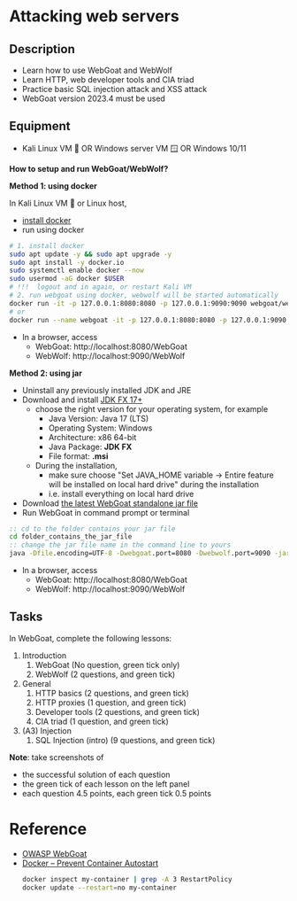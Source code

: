 # Attacking web servers

## Description
- Learn how to use WebGoat and WebWolf
- Learn HTTP, web developer tools and CIA triad
- Practice basic SQL injection attack and XSS attack
- WebGoat version 2023.4 must be used

## Equipment
- Kali Linux VM 🐧 OR Windows server VM 🪟 OR Windows 10/11

**How to setup and run WebGoat/WebWolf?**

**Method 1: using docker**

In Kali Linux VM 🐧 or Linux host, 
- [install docker](https://www.kali.org/docs/containers/installing-docker-on-kali/)
- run using docker

```bash
# 1. install docker
sudo apt update -y && sudo apt upgrade -y
sudo apt install -y docker.io
sudo systemctl enable docker --now
sudo usermod -aG docker $USER
# !!!  logout and in again, or restart Kali VM
# 2. run webgoat using docker, webwolf will be started automatically
docker run -it -p 127.0.0.1:8080:8080 -p 127.0.0.1:9090:9090 webgoat/webgoat
# or
docker run --name webgoat -it -p 127.0.0.1:8080:8080 -p 127.0.0.1:9090:9090 webgoat/webgoat
```
- In a browser, access 
  - WebGoat: http://localhost:8080/WebGoat
  - WebWolf: http://localhost:9090/WebWolf


**Method 2: using jar**

- Uninstall any previously installed JDK and JRE
- Download and install [JDK FX 17+](https://www.azul.com/downloads/#zulu)
  - choose the right version for your operating system, for example
    - Java Version: Java 17 (LTS)
    - Operating System: Windows
    - Architecture: x86 64-bit
    - Java Package: **JDK FX**
    - File format: **.msi**
  - During the installation,
    - make sure choose "Set JAVA_HOME variable -> Entire feature will be installed on local hard drive" during the installation
    - i.e. install everything on local hard drive
- Download [the latest WebGoat standalone jar file](https://github.com/WebGoat/WebGoat/releases)
- Run WebGoat in command prompt or terminal

```cmd
:: cd to the folder contains your jar file
cd folder_contains_the_jar_file
:: change the jar file name in the command line to yours
java -Dfile.encoding=UTF-8 -Dwebgoat.port=8080 -Dwebwolf.port=9090 -jar webgoat-2023.4.jar
```

- In a browser, access 
  - WebGoat: http://localhost:8080/WebGoat
  - WebWolf: http://localhost:9090/WebWolf

## Tasks
In WebGoat, complete the following lessons:

1. Introduction
   1. WebGoat (No question, green tick only)
   2. WebWolf (2 questions, and green tick)
2. General
   1. HTTP basics (2 questions, and green tick)
   2. HTTP proxies (1 question, and green tick)
   3. Developer tools (2 questions, and green tick)
   4. CIA triad (1 question, and green tick)
3. (A3) Injection
   1. SQL Injection (intro) (9 questions, and green tick)
   

**Note**: take screenshots of
- the successful solution of each question
- the green tick of each lesson on the left panel
- each question 4.5 points, each green tick 0.5 points


# Reference
- [OWASP WebGoat](https://owasp.org/www-project-webgoat/)
- [Docker – Prevent Container Autostart](https://www.eknori.de/2020-08-26/docker-prevent-container-autostart/)
  ```bash
  docker inspect my-container | grep -A 3 RestartPolicy
  docker update --restart=no my-container
  ```
